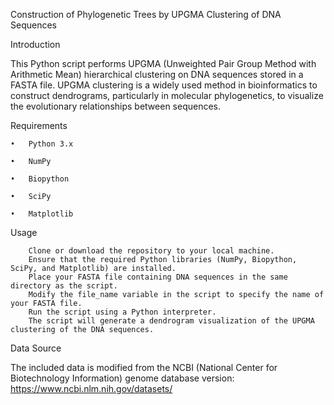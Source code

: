 Construction of Phylogenetic Trees by UPGMA Clustering of DNA Sequences

Introduction

This Python script performs UPGMA (Unweighted Pair Group Method with Arithmetic Mean) hierarchical clustering on DNA sequences stored in a FASTA file. UPGMA clustering is a widely used method in bioinformatics to construct dendrograms, particularly in molecular phylogenetics, to visualize the evolutionary relationships between sequences.

Requirements

	•	Python 3.x
 
	•	NumPy
 
	•	Biopython
 
	•	SciPy
 
	•	Matplotlib
 
Usage

		Clone or download the repository to your local machine.
		Ensure that the required Python libraries (NumPy, Biopython, SciPy, and Matplotlib) are installed.
		Place your FASTA file containing DNA sequences in the same directory as the script.
		Modify the file_name variable in the script to specify the name of your FASTA file.
		Run the script using a Python interpreter.
		The script will generate a dendrogram visualization of the UPGMA clustering of the DNA sequences.

Data Source

The included data is modified from the NCBI (National Center for Biotechnology Information) genome database version: https://www.ncbi.nlm.nih.gov/datasets/
